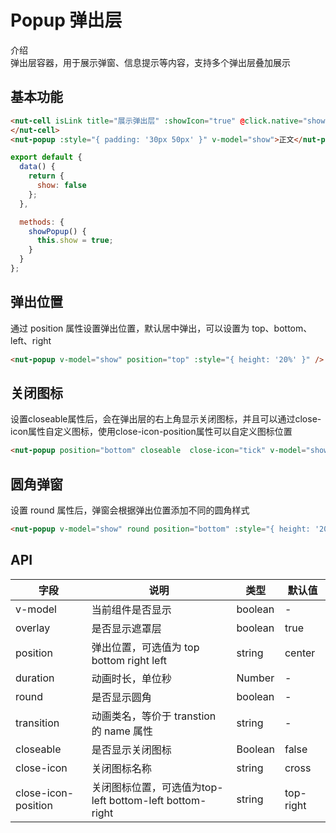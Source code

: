 # Popup 弹出层

介绍  
弹出层容器，用于展示弹窗、信息提示等内容，支持多个弹出层叠加展示

## 基本功能

```html
<nut-cell isLink title="展示弹出层" :showIcon="true" @click.native="show= true">
</nut-cell>
<nut-popup :style="{ padding: '30px 50px' }" v-model="show">正文</nut-popup>
```

```javascript
export default {
  data() {
    return {
      show: false
    };
  },

  methods: {
    showPopup() {
      this.show = true;
    }
  }
};
```

## 弹出位置

通过 position 属性设置弹出位置，默认居中弹出，可以设置为 top、bottom、left、right

```html
<nut-popup v-model="show" position="top" :style="{ height: '20%' }" />
```

## 关闭图标

设置closeable属性后，会在弹出层的右上角显示关闭图标，并且可以通过close-icon属性自定义图标，使用close-icon-position属性可以自定义图标位置

```html
<nut-popup position="bottom" closeable  close-icon="tick" v-model="showCloseIcon" :style="{ height: '20%' }" close-icon-position="top-left"></nut-popup>
```

## 圆角弹窗

设置 round 属性后，弹窗会根据弹出位置添加不同的圆角样式

```html
<nut-popup v-model="show" round position="bottom" :style="{ height: '20%' }" />
```

## API

| 字段       | 说明                                     | 类型    | 默认值 |
| ---------- | ---------------------------------------- | ------- | ------ |
| v-model    | 当前组件是否显示                         | boolean | -      |
| overlay    | 是否显示遮罩层                           | boolean | true   |
| position   | 弹出位置，可选值为 top bottom right left | string  | center |
| duration   | 动画时长，单位秒                         | Number  | -      |
| round      | 是否显示圆角                             | boolean | -      |
| transition | 动画类名，等价于 transtion 的 name 属性  | string  | -      |
| closeable  | 是否显示关闭图标                        | Boolean  | false     |
| close-icon | 关闭图标名称                  | string  | cross     |
| close-icon-position | 关闭图标位置，可选值为top-left bottom-left bottom-right | string  | top-right  |

